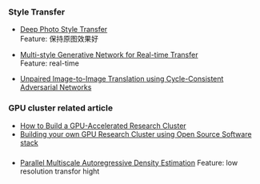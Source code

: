 ### Style Transfer    

* [Deep Photo Style Transfer](https://arxiv.org/pdf/1703.07511.pdf)    
Feature: 保持原图效果好

* [Multi-style Generative Network for Real-time Transfer](https://arxiv.org/pdf/1703.06953.pdf)    
Feature: real-time

* [Unpaired Image-to-Image Translation using Cycle-Consistent Adversarial Networks](https://arxiv.org/pdf/1703.10593.pdf)

### GPU cluster related article
* [How to Build a GPU-Accelerated Research Cluster](https://devblogs.nvidia.com/parallelforall/how-build-gpu-accelerated-research-cluster/)
* [Building your own GPU Research Cluster using Open Source Software stack](http://on-demand.gputechconf.com/gtc/2013/presentations/S3516-Build-Your-Own-GPU-Research-Cluster.pdf)


### 
* [Parallel Multiscale Autoregressive Density Estimation](https://arxiv.org/pdf/1703.03664.pdf)
Feature: low resolution transfor hight
